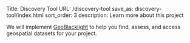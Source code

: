 Title: Discovery Tool
URL: /discovery-tool
save_as: discovery-tool/index.html
sort_order: 3
description: Learn more about this project

We will implement [GeoBlacklight](https://geoblacklight.org) to help you find, assess, and access geospatial datasets for your project.
